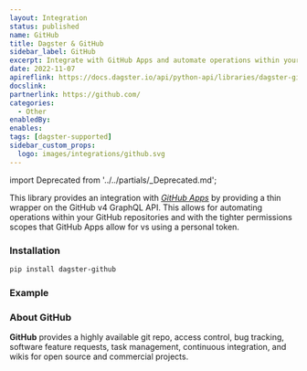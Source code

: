 ```yaml
---
layout: Integration
status: published
name: GitHub
title: Dagster & GitHub
sidebar_label: GitHub
excerpt: Integrate with GitHub Apps and automate operations within your github repositories.
date: 2022-11-07
apireflink: https://docs.dagster.io/api/python-api/libraries/dagster-github
docslink:
partnerlink: https://github.com/
categories:
  - Other
enabledBy:
enables:
tags: [dagster-supported]
sidebar_custom_props: 
  logo: images/integrations/github.svg
---
```


import Deprecated from '../../partials/\_Deprecated.md';

<Deprecated />

This library provides an integration with _[GitHub Apps](https://docs.github.com/en/developers/apps/getting-started-with-apps/about-apps)_ by providing a thin wrapper on the GitHub v4 GraphQL API. This allows for automating operations within your GitHub repositories and with the tighter permissions scopes that GitHub Apps allow for vs using a personal token.

### Installation

```bash
pip install dagster-github
```

### Example

<CodeExample path="docs_beta_snippets/docs_beta_snippets/integrations/github.py" language="python" />

### About GitHub

**GitHub** provides a highly available git repo, access control, bug tracking, software feature requests, task management, continuous integration, and wikis for open source and commercial projects.
